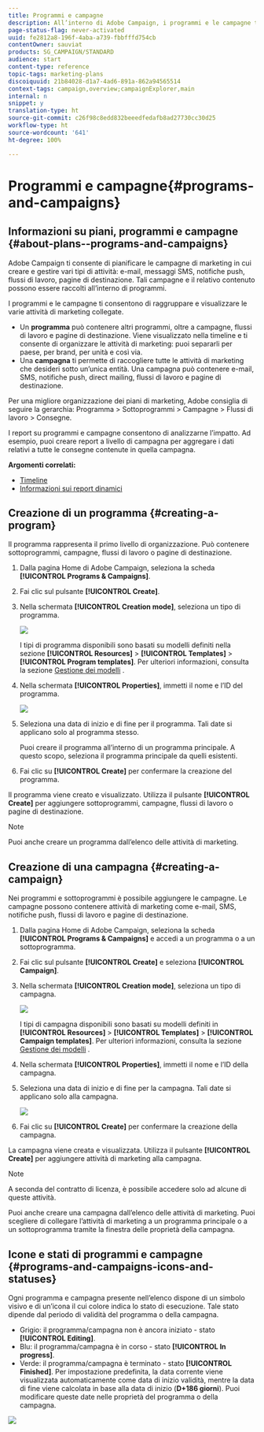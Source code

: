 ```yaml
---
title: Programmi e campagne
description: All’interno di Adobe Campaign, i programmi e le campagne ti consentono di raggruppare e orchestrare le varie attività di marketing a essi collegate. I report su programmi e campagne consentono di analizzarne l’impatto.
page-status-flag: never-activated
uuid: fe2812a8-196f-4aba-a739-fbbfffd754cb
contentOwner: sauviat
products: SG_CAMPAIGN/STANDARD
audience: start
content-type: reference
topic-tags: marketing-plans
discoiquuid: 21b84028-d1a7-4ad6-891a-862a94565514
context-tags: campaign,overview;campaignExplorer,main
internal: n
snippet: y
translation-type: ht
source-git-commit: c26f98c8edd832beeedfedafb8ad27730cc30d25
workflow-type: ht
source-wordcount: '641'
ht-degree: 100%

---
```



# Programmi e campagne{#programs-and-campaigns}

## Informazioni su piani, programmi e campagne {#about-plans--programs-and-campaigns}

Adobe Campaign ti consente di pianificare le campagne di marketing in cui creare e gestire vari tipi di attività: e-mail, messaggi SMS, notifiche push, flussi di lavoro, pagine di destinazione. Tali campagne e il relativo contenuto possono essere raccolti all’interno di programmi.

I programmi e le campagne ti consentono di raggruppare e visualizzare le varie attività di marketing collegate.

* Un **programma** può contenere altri programmi, oltre a campagne, flussi di lavoro e pagine di destinazione. Viene visualizzato nella timeline e ti consente di organizzare le attività di marketing: puoi separarli per paese, per brand, per unità e così via.
* Una **campagna** ti permette di raccogliere tutte le attività di marketing che desideri sotto un’unica entità. Una campagna può contenere e-mail, SMS, notifiche push, direct mailing, flussi di lavoro e pagine di destinazione.

Per una migliore organizzazione dei piani di marketing, Adobe consiglia di seguire la gerarchia: Programma > Sottoprogrammi > Campagne > Flussi di lavoro > Consegne.

I report su programmi e campagne consentono di analizzarne l’impatto. Ad esempio, puoi creare report a livello di campagna per aggregare i dati relativi a tutte le consegne contenute in quella campagna.

**Argomenti correlati:**

* [Timeline](../../start/using/timeline.md)
* [Informazioni sui report dinamici](../../reporting/using/about-dynamic-reports.md)

## Creazione di un programma {#creating-a-program}

Il programma rappresenta il primo livello di organizzazione. Può contenere sottoprogrammi, campagne, flussi di lavoro o pagine di destinazione.

1. Dalla pagina Home di Adobe Campaign, seleziona la scheda **[!UICONTROL Programs & Campaigns]**.
1. Fai clic sul pulsante **[!UICONTROL Create]**.
1. Nella schermata **[!UICONTROL Creation mode]**, seleziona un tipo di programma.

   ![](assets/programs_and_campaigns_2.png)

   I tipi di programma disponibili sono basati su modelli definiti nella sezione **[!UICONTROL Resources]** > **[!UICONTROL Templates]** > **[!UICONTROL Program templates]**. Per ulteriori informazioni, consulta la sezione [Gestione dei modelli](../../start/using/marketing-activity-templates.md) .

1. Nella schermata **[!UICONTROL Properties]**, immetti il nome e l’ID del programma.

   ![](assets/programs_and_campaigns_3.png)

1. Seleziona una data di inizio e di fine per il programma. Tali date si applicano solo al programma stesso.

   Puoi creare il programma all’interno di un programma principale. A questo scopo, seleziona il programma principale da quelli esistenti.

1. Fai clic su **[!UICONTROL Create]** per confermare la creazione del programma.

Il programma viene creato e visualizzato. Utilizza il pulsante **[!UICONTROL Create]** per aggiungere sottoprogrammi, campagne, flussi di lavoro o pagine di destinazione.

>[!NOTE]
>
>Puoi anche creare un programma dall’elenco delle attività di marketing.

## Creazione di una campagna {#creating-a-campaign}

Nei programmi e sottoprogrammi è possibile aggiungere le campagne. Le campagne possono contenere attività di marketing come e-mail, SMS, notifiche push, flussi di lavoro e pagine di destinazione.

1. Dalla pagina Home di Adobe Campaign, seleziona la scheda **[!UICONTROL Programs & Campaigns]** e accedi a un programma o a un sottoprogramma.
1. Fai clic sul pulsante **[!UICONTROL Create]** e seleziona **[!UICONTROL Campaign]**.
1. Nella schermata **[!UICONTROL Creation mode]**, seleziona un tipo di campagna.

   ![](assets/programs_and_campaigns_7.png)

   I tipi di campagna disponibili sono basati su modelli definiti in **[!UICONTROL Resources]** > **[!UICONTROL Templates]** > **[!UICONTROL Campaign templates]**. Per ulteriori informazioni, consulta la sezione [Gestione dei modelli](../../start/using/marketing-activity-templates.md) .

1. Nella schermata **[!UICONTROL Properties]**, immetti il nome e l’ID della campagna.
1. Seleziona una data di inizio e di fine per la campagna. Tali date si applicano solo alla campagna.

   ![](assets/programs_and_campaigns_8.png)

1. Fai clic su **[!UICONTROL Create]** per confermare la creazione della campagna.

La campagna viene creata e visualizzata. Utilizza il pulsante **[!UICONTROL Create]** per aggiungere attività di marketing alla campagna.

>[!NOTE]
>
>A seconda del contratto di licenza, è possibile accedere solo ad alcune di queste attività.

Puoi anche creare una campagna dall’elenco delle attività di marketing. Puoi scegliere di collegare l’attività di marketing a un programma principale o a un sottoprogramma tramite la finestra delle proprietà della campagna.

## Icone e stati di programmi e campagne {#programs-and-campaigns-icons-and-statuses}

Ogni programma e campagna presente nell’elenco dispone di un simbolo visivo e di un’icona il cui colore indica lo stato di esecuzione. Tale stato dipende dal periodo di validità del programma o della campagna.

* Grigio: il programma/campagna non è ancora iniziato - stato **[!UICONTROL Editing]**.
* Blu: il programma/campagna è in corso - stato **[!UICONTROL In progress]**.
* Verde: il programma/campagna è terminato - stato **[!UICONTROL Finished]**. Per impostazione predefinita, la data corrente viene visualizzata automaticamente come data di inizio validità, mentre la data di fine viene calcolata in base alla data di inizio (**D+186 giorni**). Puoi modificare queste date nelle proprietà del programma o della campagna.

![](assets/programs_and_campaigns.png)

